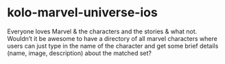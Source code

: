 # kolo-marvel-universe-ios
Everyone loves Marvel &amp; the characters and the stories &amp; what not. Wouldn’t it be awesome to have a directory of all marvel characters where users can just type in the name of the character and get some brief details (name, image, description) about the matched set?
